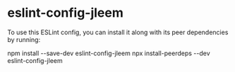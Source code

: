 # eslint-config-jleem

To use this ESLint config, you can install it along with its peer dependencies by running:

npm install --save-dev eslint-config-jleem
npx install-peerdeps --dev eslint-config-jleem

